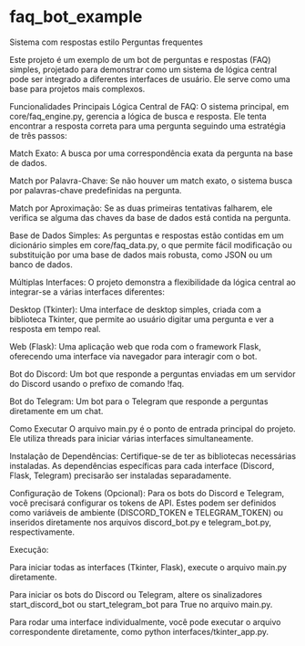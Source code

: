 # faq_bot_example
Sistema com respostas estilo Perguntas frequentes

Este projeto é um exemplo de um bot de perguntas e respostas (FAQ) simples, projetado para demonstrar como um sistema de lógica central pode ser integrado a diferentes interfaces de usuário. Ele serve como uma base para projetos mais complexos.

Funcionalidades Principais
Lógica Central de FAQ: O sistema principal, em core/faq_engine.py, gerencia a lógica de busca e resposta. Ele tenta encontrar a resposta correta para uma pergunta seguindo uma estratégia de três passos:

Match Exato: A busca por uma correspondência exata da pergunta na base de dados.

Match por Palavra-Chave: Se não houver um match exato, o sistema busca por palavras-chave predefinidas na pergunta.

Match por Aproximação: Se as duas primeiras tentativas falharem, ele verifica se alguma das chaves da base de dados está contida na pergunta.

Base de Dados Simples: As perguntas e respostas estão contidas em um dicionário simples em core/faq_data.py, o que permite fácil modificação ou substituição por uma base de dados mais robusta, como JSON ou um banco de dados.

Múltiplas Interfaces: O projeto demonstra a flexibilidade da lógica central ao integrar-se a várias interfaces diferentes:

Desktop (Tkinter): Uma interface de desktop simples, criada com a biblioteca Tkinter, que permite ao usuário digitar uma pergunta e ver a resposta em tempo real.

Web (Flask): Uma aplicação web que roda com o framework Flask, oferecendo uma interface via navegador para interagir com o bot.

Bot do Discord: Um bot que responde a perguntas enviadas em um servidor do Discord usando o prefixo de comando !faq.

Bot do Telegram: Um bot para o Telegram que responde a perguntas diretamente em um chat.

Como Executar
O arquivo main.py é o ponto de entrada principal do projeto. Ele utiliza threads para iniciar várias interfaces simultaneamente.

Instalação de Dependências: Certifique-se de ter as bibliotecas necessárias instaladas. As dependências específicas para cada interface (Discord, Flask, Telegram) precisarão ser instaladas separadamente.

Configuração de Tokens (Opcional): Para os bots do Discord e Telegram, você precisará configurar os tokens de API. Estes podem ser definidos como variáveis de ambiente (DISCORD_TOKEN e TELEGRAM_TOKEN) ou inseridos diretamente nos arquivos discord_bot.py e telegram_bot.py, respectivamente.

Execução:

Para iniciar todas as interfaces (Tkinter, Flask), execute o arquivo main.py diretamente.

Para iniciar os bots do Discord ou Telegram, altere os sinalizadores start_discord_bot ou start_telegram_bot para True no arquivo main.py.

Para rodar uma interface individualmente, você pode executar o arquivo correspondente diretamente, como python interfaces/tkinter_app.py.
